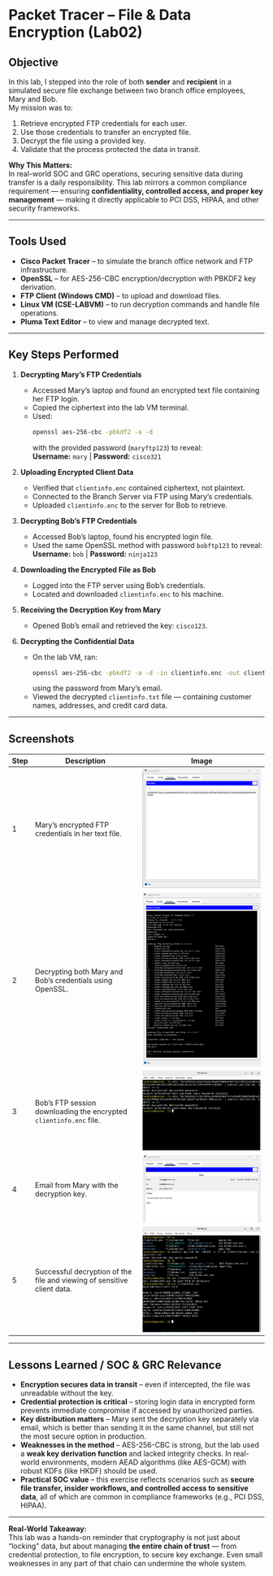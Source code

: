 # Packet Tracer – File & Data Encryption (Lab02)

## Objective

In this lab, I stepped into the role of both **sender** and **recipient** in a simulated secure file exchange between two branch office employees, Mary and Bob.  
My mission was to:

1. Retrieve encrypted FTP credentials for each user.
2. Use those credentials to transfer an encrypted file.
3. Decrypt the file using a provided key.
4. Validate that the process protected the data in transit.

**Why This Matters:**  
In real-world SOC and GRC operations, securing sensitive data during transfer is a daily responsibility. This lab mirrors a common compliance requirement — ensuring **confidentiality, controlled access, and proper key management** — making it directly applicable to PCI DSS, HIPAA, and other security frameworks.

---

## Tools Used

- **Cisco Packet Tracer** – to simulate the branch office network and FTP infrastructure.
- **OpenSSL** – for AES-256-CBC encryption/decryption with PBKDF2 key derivation.
- **FTP Client (Windows CMD)** – to upload and download files.
- **Linux VM (CSE-LABVM)** – to run decryption commands and handle file operations.
- **Pluma Text Editor** – to view and manage decrypted text.

---

## Key Steps Performed

1. **Decrypting Mary’s FTP Credentials**  
   - Accessed Mary’s laptop and found an encrypted text file containing her FTP login.
   - Copied the ciphertext into the lab VM terminal.
   - Used:
     ```bash
     openssl aes-256-cbc -pbkdf2 -a -d
     ```
     with the provided password (`maryftp123`) to reveal:  
     **Username:** `mary` | **Password:** `cisco321`

2. **Uploading Encrypted Client Data**  
   - Verified that `clientinfo.enc` contained ciphertext, not plaintext.
   - Connected to the Branch Server via FTP using Mary’s credentials.
   - Uploaded `clientinfo.enc` to the server for Bob to retrieve.

3. **Decrypting Bob’s FTP Credentials**  
   - Accessed Bob’s laptop, found his encrypted login file.
   - Used the same OpenSSL method with password `bobftp123` to reveal:  
     **Username:** `bob` | **Password:** `ninja123`

4. **Downloading the Encrypted File as Bob**  
   - Logged into the FTP server using Bob’s credentials.
   - Located and downloaded `clientinfo.enc` to his machine.

5. **Receiving the Decryption Key from Mary**  
   - Opened Bob’s email and retrieved the key: `cisco123`.

6. **Decrypting the Confidential Data**  
   - On the lab VM, ran:
     ```bash
     openssl aes-256-cbc -pbkdf2 -a -d -in clientinfo.enc -out clientinfo.txt
     ```
     using the password from Mary’s email.
   - Viewed the decrypted `clientinfo.txt` file — containing customer names, addresses, and credit card data.

---

## Screenshots

| Step | Description | Image |
|------|-------------|-------|
| 1 | Mary’s encrypted FTP credentials in her text file. | ![](screenshots/1.png) |
| 2 | Decrypting both Mary and Bob’s credentials using OpenSSL. | ![](screenshots/2.png) |
| 3 | Bob’s FTP session downloading the encrypted `clientinfo.enc` file. | ![](screenshots/4.png) |
| 4 | Email from Mary with the decryption key. | ![](screenshots/5.png) |
| 5 | Successful decryption of the file and viewing of sensitive client data. | ![](screenshots/7.png) |

---

## Lessons Learned / SOC & GRC Relevance

- **Encryption secures data in transit** – even if intercepted, the file was unreadable without the key.
- **Credential protection is critical** – storing login data in encrypted form prevents immediate compromise if accessed by unauthorized parties.
- **Key distribution matters** – Mary sent the decryption key separately via email, which is better than sending it in the same channel, but still not the most secure option in production.
- **Weaknesses in the method** – AES-256-CBC is strong, but the lab used a **weak key derivation function** and lacked integrity checks. In real-world environments, modern AEAD algorithms (like AES-GCM) with robust KDFs (like HKDF) should be used.
- **Practical SOC value** – this exercise reflects scenarios such as **secure file transfer, insider workflows, and controlled access to sensitive data**, all of which are common in compliance frameworks (e.g., PCI DSS, HIPAA).

---

**Real-World Takeaway:**  
This lab was a hands-on reminder that cryptography is not just about “locking” data, but about managing **the entire chain of trust** — from credential protection, to file encryption, to secure key exchange. Even small weaknesses in any part of that chain can undermine the whole system.

